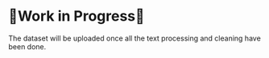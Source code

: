 # 🚧Work in Progress🚧

The dataset will be uploaded once all the text processing and cleaning have been done.
